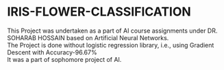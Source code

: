 # IRIS-FLOWER-CLASSIFICATION
This Project was undertaken as a part of AI course assignments under DR. SOHARAB HOSSAIN based on Artificial Neural Networks.<br>
The Project is done without logistic regression library, i.e., using Gradient Descent with Accuracy-96.67%<br> 
It was a part of sophomore project of AI.
